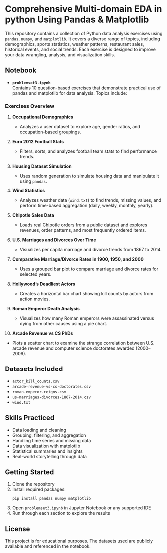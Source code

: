 # Comprehensive Multi-domain EDA in python Using Pandas & Matplotlib

This repository contains a collection of Python data analysis exercises using `pandas`, `numpy`, and `matplotlib`. It covers a diverse range of topics, including demographics, sports statistics, weather patterns, restaurant sales, historical events, and social trends. Each exercise is designed to improve your data wrangling, analysis, and visualization skills.

## Notebook

- **`problemset3.ipynb`**  
  Contains 10 question-based exercises that demonstrate practical use of pandas and matplotlib for data analysis. Topics include:

### Exercises Overview

1. **Occupational Demographics**
   - Analyzes a user dataset to explore age, gender ratios, and occupation-based groupings.

2. **Euro 2012 Football Stats**
   - Filters, sorts, and analyzes football team stats to find performance trends.

3. **Housing Dataset Simulation**
   - Uses random generation to simulate housing data and manipulate it using `pandas`.

4. **Wind Statistics**
   - Analyzes weather data (`wind.txt`) to find trends, missing values, and perform time-based aggregation (daily, weekly, monthly, yearly).

5. **Chipotle Sales Data**
   - Loads real Chipotle orders from a public dataset and explores revenues, order patterns, and most frequently ordered items.

6. **U.S. Marriages and Divorces Over Time**
   - Visualizes per capita marriage and divorce trends from 1867 to 2014.

7. **Comparative Marriage/Divorce Rates in 1900, 1950, and 2000**
   - Uses a grouped bar plot to compare marriage and divorce rates for selected years.

8. **Hollywood’s Deadliest Actors**
   - Creates a horizontal bar chart showing kill counts by actors from action movies.

9. **Roman Emperor Death Analysis**
   - Visualizes how many Roman emperors were assassinated versus dying from other causes using a pie chart.

10. **Arcade Revenue vs CS PhDs**
   - Plots a scatter chart to examine the strange correlation between U.S. arcade revenue and computer science doctorates awarded (2000–2009).

## Datasets Included

- `actor_kill_counts.csv`  
- `arcade-revenue-vs-cs-doctorates.csv`  
- `roman-emperor-reigns.csv`  
- `us-marriages-divorces-1867-2014.csv`  
- `wind.txt`

## Skills Practiced

- Data loading and cleaning
- Grouping, filtering, and aggregation
- Handling time series and missing data
- Data visualization with matplotlib
- Statistical summaries and insights
- Real-world storytelling through data

## Getting Started

1. Clone the repository
2. Install required packages:
   ```
   pip install pandas numpy matplotlib
   ```
3. Open `problemset3.ipynb` in Jupyter Notebook or any supported IDE
4. Run through each section to explore the results

## License

This project is for educational purposes. The datasets used are publicly available and referenced in the notebook.
